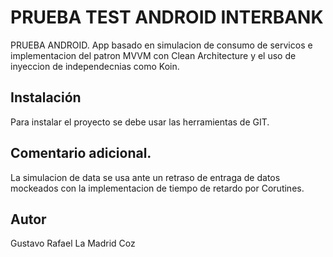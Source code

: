 # PRUEBA TEST ANDROID INTERBANK

PRUEBA ANDROID. App basado en simulacion de consumo de servicos e implementacion del patron MVVM con Clean Architecture y el uso de inyeccion de independecnias como Koin.
## Instalación

Para instalar el proyecto se debe usar las herramientas de GIT.

## Comentario adicional.
La simulacion de data se usa ante un retraso de entraga de datos mockeados con la implementacion de tiempo de retardo por Corutines.

## Autor
Gustavo Rafael La Madrid Coz

